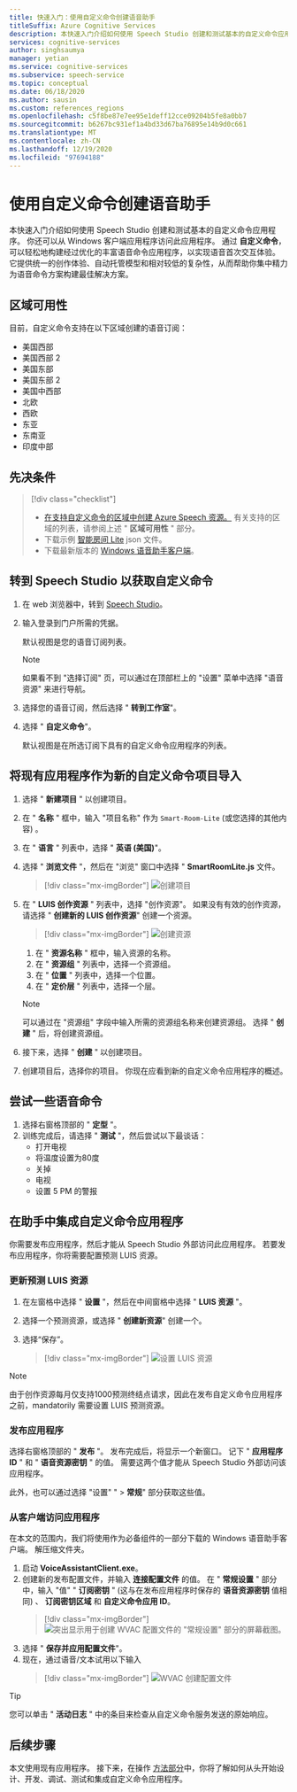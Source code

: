 ```yaml
---
title: 快速入门：使用自定义命令创建语音助手
titleSuffix: Azure Cognitive Services
description: 本快速入门介绍如何使用 Speech Studio 创建和测试基本的自定义命令应用程序。
services: cognitive-services
author: singhsaumya
manager: yetian
ms.service: cognitive-services
ms.subservice: speech-service
ms.topic: conceptual
ms.date: 06/18/2020
ms.author: sausin
ms.custom: references_regions
ms.openlocfilehash: c5f8be87e7ee95e1deff12cce09204b5fe8a0bb7
ms.sourcegitcommit: b6267bc931ef1a4bd33d67ba76895e14b9d0c661
ms.translationtype: MT
ms.contentlocale: zh-CN
ms.lasthandoff: 12/19/2020
ms.locfileid: "97694188"
---
```

# <a name="create-a-voice-assistant-using-custom-commands"></a>使用自定义命令创建语音助手

本快速入门介绍如何使用 Speech Studio 创建和测试基本的自定义命令应用程序。 你还可以从 Windows 客户端应用程序访问此应用程序。 通过 **自定义命令**，可以轻松地构建经过优化的丰富语音命令应用程序，以实现语音首次交互体验。 它提供统一的创作体验、自动托管模型和相对较低的复杂性，从而帮助你集中精力为语音命令方案构建最佳解决方案。

## <a name="region-availability"></a>区域可用性
目前，自定义命令支持在以下区域创建的语音订阅：
* 美国西部
* 美国西部 2
* 美国东部
* 美国东部 2
* 美国中西部
* 北欧
* 西欧
* 东亚
* 东南亚
* 印度中部

## <a name="prerequisites"></a>先决条件

> [!div class="checklist"]
> * <a href="https://ms.portal.azure.com/#create/Microsoft.CognitiveServicesSpeechServices" target="_blank">在支持自定义命令的区域中创建 Azure Speech 资源。<span class="docon docon-navigate-external x-hidden-focus"></span></a> 有关支持的区域的列表，请参阅上述 " **区域可用性** " 部分。
> * 下载示例 [智能房间 Lite](https://aka.ms/speech/cc-quickstart) json 文件。
> * 下载最新版本的 [Windows 语音助手客户端](https://aka.ms/speech/va-samples-wvac)。

## <a name="go-to-the-speech-studio-for-custom-commands"></a>转到 Speech Studio 以获取自定义命令

1. 在 web 浏览器中，转到 [Speech Studio](https://speech.microsoft.com/)。
1. 输入登录到门户所需的凭据。

   默认视图是您的语音订阅列表。
   > [!NOTE]
   > 如果看不到 "选择订阅" 页，可以通过在顶部栏上的 "设置" 菜单中选择 "语音资源" 来进行导航。

1. 选择您的语音订阅，然后选择 " **转到工作室**"。
1. 选择 " **自定义命令**"。

   默认视图是在所选订阅下具有的自定义命令应用程序的列表。

## <a name="import-an-existing-application-as-a-new-custom-commands-project"></a>将现有应用程序作为新的自定义命令项目导入

1. 选择 " **新建项目** " 以创建项目。

1. 在 " **名称** " 框中，输入 "项目名称" 作为 `Smart-Room-Lite` (或您选择的其他内容) 。
1. 在 " **语言** " 列表中，选择 " **英语 (美国)**"。
1. 选择 " **浏览文件** "，然后在 "浏览" 窗口中选择 " **SmartRoomLite.js** 文件。

    > [!div class="mx-imgBorder"]
    > ![创建项目](media/custom-commands/import-project.png)

1.  在 " **LUIS 创作资源** " 列表中，选择 "创作资源"。 如果没有有效的创作资源，请选择 "  **创建新的 LUIS 创作资源**" 创建一个资源。

    > [!div class="mx-imgBorder"]
    > ![创建资源](media/custom-commands/create-new-luis-resource.png)
    
    
    1. 在 " **资源名称** " 框中，输入资源的名称。
    1. 在 " **资源组** " 列表中，选择一个资源组。
    1. 在 " **位置** " 列表中，选择一个位置。
    1. 在 " **定价层** " 列表中，选择一个层。
    
    
    > [!NOTE]
    > 可以通过在 "资源组" 字段中输入所需的资源组名称来创建资源组。 选择 " **创建** " 后，将创建资源组。


1. 接下来，选择 " **创建** " 以创建项目。
1. 创建项目后，选择你的项目。
你现在应看到新的自定义命令应用程序的概述。

## <a name="try-out-some-voice-commands"></a>尝试一些语音命令
1. 选择右窗格顶部的 " **定型** "。
1. 训练完成后，请选择 " **测试** "，然后尝试以下最谈话：
    - 打开电视
    - 将温度设置为80度
    - 关掉
    - 电视
    - 设置 5 PM 的警报

## <a name="integrate-custom-commands-application-in-an-assistant"></a>在助手中集成自定义命令应用程序
你需要发布应用程序，然后才能从 Speech Studio 外部访问此应用程序。 若要发布应用程序，你将需要配置预测 LUIS 资源。  

### <a name="update-prediction-luis-resource"></a>更新预测 LUIS 资源


1. 在左窗格中选择 " **设置** "，然后在中间窗格中选择 "  **LUIS 资源** "。
1. 选择一个预测资源，或选择 " **创建新资源**" 创建一个。
1. 选择“保存”。
    
    > [!div class="mx-imgBorder"]
    > ![设置 LUIS 资源](media/custom-commands/set-luis-resources.png)

> [!NOTE]
> 由于创作资源每月仅支持1000预测终结点请求，因此在发布自定义命令应用程序之前，mandatorily 需要设置 LUIS 预测资源。

### <a name="publish-the-application"></a>发布应用程序

选择右窗格顶部的 "  **发布** "。 发布完成后，将显示一个新窗口。 记下 " **应用程序 ID** " 和 " **语音资源密钥** " 的值。 需要这两个值才能从 Speech Studio 外部访问该应用程序。

此外，也可以通过选择 "设置" "   >  **常规**" 部分获取这些值。

### <a name="access-application-from-client"></a>从客户端访问应用程序

在本文的范围内，我们将使用作为必备组件的一部分下载的 Windows 语音助手客户端。 解压缩文件夹。
1. 启动 **VoiceAssistantClient.exe**。
1. 创建新的发布配置文件，并输入 **连接配置文件** 的值。 在 " **常规设置** " 部分中，输入 "值" " **订阅密钥** " (这与在发布应用程序时保存的 **语音资源密钥** 值相同) 、 **订阅密钥区域** 和 **自定义命令应用 ID**。
    > [!div class="mx-imgBorder"]
    > ![突出显示用于创建 WVAC 配置文件的 "常规设置" 部分的屏幕截图。](media/custom-commands/create-profile.png)
1. 选择 " **保存并应用配置文件**"。
1. 现在，通过语音/文本试用以下输入
    > [!div class="mx-imgBorder"]
    > ![WVAC 创建配置文件](media/custom-commands/conversation.png)


> [!TIP]
> 您可以单击 " **活动日志** " 中的条目来检查从自定义命令服务发送的原始响应。

## <a name="next-steps"></a>后续步骤

本文使用现有应用程序。 接下来，在操作 [方法部分](how-to-custom-commands-create-application-with-simple-commands.md)中，你将了解如何从头开始设计、开发、调试、测试和集成自定义命令应用程序。
